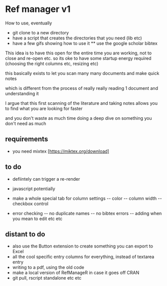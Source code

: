 # Ref manager v1

How to use, eventually

* git clone to a new directory
* have a script that creates the directories that you need (lib etc)
* have a few gifs showing how to use it
** use the google scholar bibtex

This idea is to have this open for the entire time you are working, not to close and re-open etc. so its oke
to have some startup energy required (choosing the right columns etc, resizing etc)

this basically exists to let you scan many many documents and make quick notes 

which is different from the process of really really reading 1 document and understanding it

I argue that this first scanning of the literature and taking notes allows you to find what you are looking for faster

and you don't waste as much time doing a deep dive on something you don't need as much

## requirements
- you need mixtex [https://miktex.org/download]

## to do
- defiintely can trigger a re-render
- javascript potentially

- make a whole special tab for column settings
-- color
-- column width
-- checkbox control

- error checking
-- no duplicate names
-- no bibtex errors
-- adding when you mean to edit etc etc

## distant to do
- also use the Button extension to create something you can export to Excel
- all the cool specific entry columns for everything, instead of textarea entry
- writing to a pdf, using the old code
- make a local version of RefManageR in case it goes off CRAN
- git pull, rscript standalone etc etc